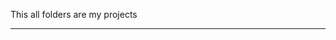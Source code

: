 This all folders are my projects 


_______________________________________________________________________________________
